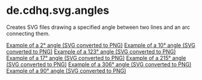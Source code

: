 de.cdhq.svg.angles
==================

Creates SVG files drawing a specified angle between two lines and an arc connecting them.


[Example of a 2° angle (SVG converted to PNG)](output/angle_2deg.png)
[Example of a 10° angle (SVG converted to PNG)](output/angle_10deg.png)
[Example of a 123° angle (SVG converted to PNG)](output/angle_123deg.png)
[Example of a 17° angle (SVG converted to PNG)](output/angle_17deg.png)
[Example of a 215° angle (SVG converted to PNG)](output/angle_215deg.png)
[Example of a 306° angle (SVG converted to PNG)](output/angle_306deg.png)
[Example of a 90° angle (SVG converted to PNG)](output/angle_90deg.png)
